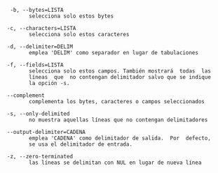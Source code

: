         -b, --bytes=LISTA
              selecciona solo estos bytes

       -c, --characters=LISTA
              selecciona solo estos caracteres

       -d, --delimiter=DELIM
              emplea 'DELIM' como separador en lugar de tabulaciones

       -f, --fields=LISTA
              selecciona solo estos campos. También mostrará  todas  las
              líneas  que  no contengan delimitador salvo que se indique
              la opción -s.

       --complement
              complementa los bytes, caracteres o campos seleccionados

       -s, --only-delimited
              no muestra aquellas líneas que no contengan delimitadores

       --output-delimiter=CADENA
              emplea 'CADENA' como delimitador de salida.  Por  defecto,
              se usa el delimitador de entrada.

       -z, --zero-terminated
              las líneas se delimitan con NUL en lugar de nueva línea
